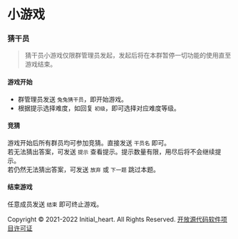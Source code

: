 # 小游戏

### 猜干员

> 猜干员小游戏仅限群管理员发起，发起后将在本群暂停一切功能的使用直至游戏结束。

   #### 游戏开始

   - 群管理员发送 `兔兔猜干员`，即开始游戏。  
   - 根据提示选择难度，如回复 `初级`，即可选择对应难度等级。

   #### 竞猜
   
   游戏开始后所有群员均可参加竞猜。直接发送 `干员名` 即可。  
   若无法猜出答案，可发送 `提示` 查看提示。提示数量有限，用尽后将不会继续提示。  
   若仍然无法猜出答案，可发送 `放弃` 或 `下一题` 跳过本题。
   
   #### 结束游戏
   
   任意成员发送 `结束` 即可终止游戏。  
     
     
     
     
  Copyright © 2021-2022 Initial_heart. All Rights Reserved. [开放源代码软件项目许可证](https://initoslc.amiya.cn/)
